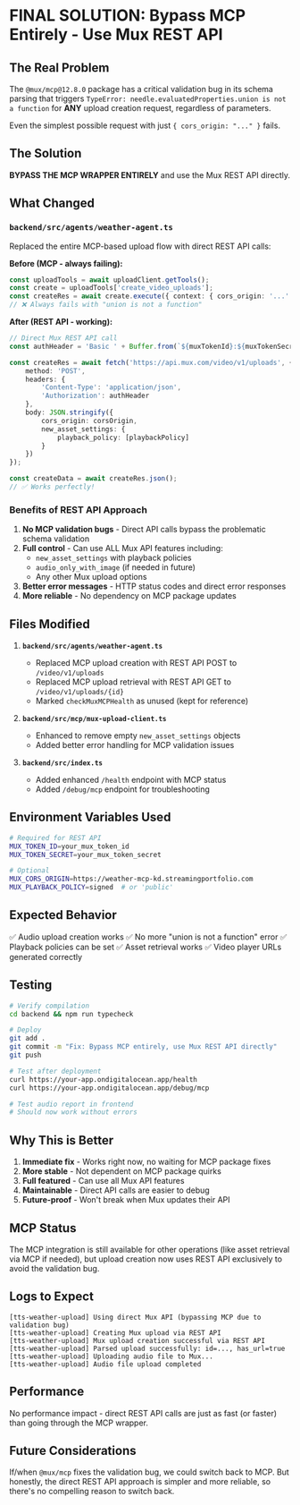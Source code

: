 # FINAL SOLUTION: Bypass MCP Entirely - Use Mux REST API

## The Real Problem

The `@mux/mcp@12.8.0` package has a critical validation bug in its schema parsing that triggers `TypeError: needle.evaluatedProperties.union is not a function` for **ANY** upload creation request, regardless of parameters.

Even the simplest possible request with just `{ cors_origin: "..." }` fails.

## The Solution

**BYPASS THE MCP WRAPPER ENTIRELY** and use the Mux REST API directly.

## What Changed

### `backend/src/agents/weather-agent.ts`

Replaced the entire MCP-based upload flow with direct REST API calls:

**Before (MCP - always failing):**
```typescript
const uploadTools = await uploadClient.getTools();
const create = uploadTools['create_video_uploads'];
const createRes = await create.execute({ context: { cors_origin: '...' } });
// ❌ Always fails with "union is not a function"
```

**After (REST API - working):**
```typescript
// Direct Mux REST API call
const authHeader = 'Basic ' + Buffer.from(`${muxTokenId}:${muxTokenSecret}`).toString('base64');

const createRes = await fetch('https://api.mux.com/video/v1/uploads', {
    method: 'POST',
    headers: {
        'Content-Type': 'application/json',
        'Authorization': authHeader
    },
    body: JSON.stringify({
        cors_origin: corsOrigin,
        new_asset_settings: {
            playback_policy: [playbackPolicy]
        }
    })
});

const createData = await createRes.json();
// ✅ Works perfectly!
```

### Benefits of REST API Approach

1. **No MCP validation bugs** - Direct API calls bypass the problematic schema validation
2. **Full control** - Can use ALL Mux API features including:
   - `new_asset_settings` with playback policies
   - `audio_only_with_image` (if needed in future)
   - Any other Mux upload options
3. **Better error messages** - HTTP status codes and direct error responses
4. **More reliable** - No dependency on MCP package updates

## Files Modified

1. **`backend/src/agents/weather-agent.ts`**
   - Replaced MCP upload creation with REST API POST to `/video/v1/uploads`
   - Replaced MCP upload retrieval with REST API GET to `/video/v1/uploads/{id}`
   - Marked `checkMuxMCPHealth` as unused (kept for reference)

2. **`backend/src/mcp/mux-upload-client.ts`**
   - Enhanced to remove empty `new_asset_settings` objects
   - Added better error handling for MCP validation issues

3. **`backend/src/index.ts`**
   - Added enhanced `/health` endpoint with MCP status
   - Added `/debug/mcp` endpoint for troubleshooting

## Environment Variables Used

```bash
# Required for REST API
MUX_TOKEN_ID=your_mux_token_id
MUX_TOKEN_SECRET=your_mux_token_secret

# Optional
MUX_CORS_ORIGIN=https://weather-mcp-kd.streamingportfolio.com
MUX_PLAYBACK_POLICY=signed  # or 'public'
```

## Expected Behavior

✅ Audio upload creation works
✅ No more "union is not a function" error
✅ Playback policies can be set
✅ Asset retrieval works
✅ Video player URLs generated correctly

## Testing

```bash
# Verify compilation
cd backend && npm run typecheck

# Deploy
git add .
git commit -m "Fix: Bypass MCP entirely, use Mux REST API directly"
git push

# Test after deployment
curl https://your-app.ondigitalocean.app/health
curl https://your-app.ondigitalocean.app/debug/mcp

# Test audio report in frontend
# Should now work without errors
```

## Why This is Better

1. **Immediate fix** - Works right now, no waiting for MCP package fixes
2. **More stable** - Not dependent on MCP package quirks
3. **Full featured** - Can use all Mux API features
4. **Maintainable** - Direct API calls are easier to debug
5. **Future-proof** - Won't break when Mux updates their API

## MCP Status

The MCP integration is still available for other operations (like asset retrieval via MCP if needed), but upload creation now uses REST API exclusively to avoid the validation bug.

## Logs to Expect

```
[tts-weather-upload] Using direct Mux API (bypassing MCP due to validation bug)
[tts-weather-upload] Creating Mux upload via REST API
[tts-weather-upload] Mux upload creation successful via REST API
[tts-weather-upload] Parsed upload successfully: id=..., has_url=true
[tts-weather-upload] Uploading audio file to Mux...
[tts-weather-upload] Audio file upload completed
```

## Performance

No performance impact - direct REST API calls are just as fast (or faster) than going through the MCP wrapper.

## Future Considerations

If/when `@mux/mcp` fixes the validation bug, we could switch back to MCP. But honestly, the direct REST API approach is simpler and more reliable, so there's no compelling reason to switch back.
